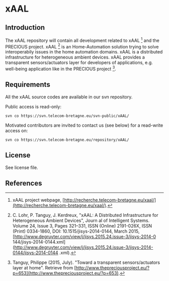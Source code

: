 # xAAL

## Introduction
The xAAL repository will contain all development related to xAAL [^xaallink] and the PRECIOUS project.
xAAL [^xaalarticle] is an Home-Automation solution trying to solve interoperabily issues in the home automation domains. xAAL is a distributed infrastructure for heterogeneous ambient devices.
xAAL provides a transparent sensors/actuators layer for developers of applications, e.g. well-being application like in the PRECIOUS project [^blogpostlink]. 

## Requirements
All the xAAL source codes are available in our svn repository.

Public access is read-only:
```
svn co https://svn.telecom-bretagne.eu/svn-public/xAAL/
```
Motivated contributors are invited to contact us (see below) for a read-write access on:
```
svn co https://svn.telecom-bretagne.eu/repository/xAAL/
```

## License
See license file.

## References
[^preciouslink]: PRECIOUS project webpage,[http://www.thepreciousproject.eu/)](http://www.thepreciousproject.eu/).
[^xaallink]: xAAL project webpage, [http://recherche.telecom-bretagne.eu/xaal/](http://recherche.telecom-bretagne.eu/xaal/).
[^xaalarticle]: C. Lohr, P. Tanguy, J. Kerdreux, "xAAL: A Distributed Infrastructure for Heterogeneous Ambient Devices", Journ    al of Intelligent Systems. Volume 24, Issue 3, Pages 321–331, ISSN (Online) 2191-026X, ISSN (Print) 0334-1860,     DOI: 10.1515/jisys-2014-0144, March 2015, [http://www.degruyter.com/view/j/jisys.2015.24.issue-3/jisys-2014-0    144/jisys-2014-0144.xml](http://www.degruyter.com/view/j/jisys.2015.24.issue-3/jisys-2014-0144/jisys-2014-0144    .xml).
[^blogpostlink]: Tanguy, Philippe (2015, July). "Toward a transparent sensors/actuators layer at home". Retrieve from [http://www.thepreciousproject.eu/?p=653](http://www.thepreciousproject.eu/?p=653).
